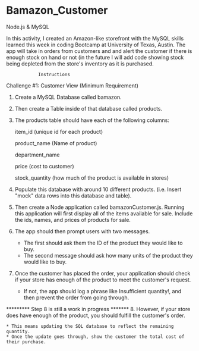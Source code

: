 # Bamazon_Customer
Node.js & MySQL

In this activity, I created an Amazon-like storefront with the MySQL skills  learned this week in coding Bootcamp at University of Texas, Austin. The app will take in orders from customers and and alert the customer if there is enough stock on hand or not (in the future I will add code showing stock being depleted from the store's inventory as it is purchased.


                Instructions
Challenge #1: Customer View (Minimum Requirement)
1. Create a MySQL Database called bamazon.

2. Then create a Table inside of that database called products.

3. The products table should have each of the following columns:

    item_id (unique id for each product)

    product_name (Name of product)

    department_name

    price (cost to customer)

    stock_quantity (how much of the product is available in stores)

4. Populate this database with around 10 different products. (i.e. Insert "mock" data rows into this database and table).

5. Then create a Node application called bamazonCustomer.js. Running this application will first display all of the items available for sale. Include the ids, names, and prices of products for sale.

6. The app should then prompt users with two messages.

    * The first should ask them the ID of the product they would like to buy.
    * The second message should ask how many units of the product they would like to buy.

7. Once the customer has placed the order, your application should check if your store has enough of the product to meet the customer's request.

    * If not, the app should log a phrase like Insufficient quantity!, and then prevent the order from going through.

*********  Step 8 is still a work in progress  *******
8. However, if your store does have enough of the product, you should fulfill the customer's order.

    * This means updating the SQL database to reflect the remaining quantity.
    * Once the update goes through, show the customer the total cost of their purchase.

